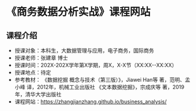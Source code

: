 # 《商务数据分析实战》课程网站


##  课程介绍

- 授课对象：本科生，大数据管理与应用，电子商务，国际商务
- 授课老师：张建章 博士
- 授课时间：202X-202X学年第X学期，周X，X-X节（XX:XX--XX:XX）
- 授课地点：待定
- 参考教材：
        《数据挖掘 概念与技术（第三版）》，Jiawei Han等 著，范明、孟小峰 译，2012年，机械工业出版社
        《文本数据挖掘》，宗成庆等 著，2019年，清华大学出版社
- 课程网站：https://zhangjianzhang.github.io/business_analysis/
